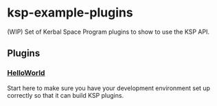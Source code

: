 # ksp-example-plugins

(WIP) Set of Kerbal Space Program plugins to show to use the KSP API.

## Plugins

### [HelloWorld](/plugins/HelloWorld)

Start here to make sure you have your development environment set up correctly
so that it can build KSP plugins.
